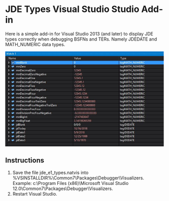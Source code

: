 # JDE Types Visual Studio Studio Add-in

Here is a simple add-in for Visual Studio 2013 (and later) to display JDE types correctly when debugging BSFNs and TERs. Namely JDEDATE and MATH_NUMERIC data types.

![](images/JdeDataTypesVSDebuggerExample.JPG?raw=true)

## Instructions
1. Save the file jde_e1_types.natvis into %VSINSTALLDIR%\Common7\Packages\Debugger\Visualizers. Example: c:\Program Files (x86)\Microsoft Visual Studio 12.0\Common7\Packages\Debugger\Visualizers.
2. Restart Visual Studio.
